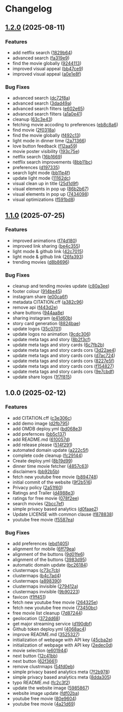 # Changelog

## [1.2.0](https://github.com/Kohulan/WhichMovieToWatch/compare/v1.1.0...v1.2.0) (2025-08-11)


### Features

* add netflix search ([1829b64](https://github.com/Kohulan/WhichMovieToWatch/commit/1829b64e16c07279be3df2c1f7859fc70113bf49))
* advanced search ([fa319e9](https://github.com/Kohulan/WhichMovieToWatch/commit/fa319e98289873269adb6759fc1c1b19be0265af))
* find the movie globally ([9244113](https://github.com/Kohulan/WhichMovieToWatch/commit/92441137db76ba76082cd933b06901e8795587a7))
* improved visual appeal ([bb47ce9](https://github.com/Kohulan/WhichMovieToWatch/commit/bb47ce91d9002339c975a69d08dd6c79992f08d9))
* improved visual appeal ([a0e1e8f](https://github.com/Kohulan/WhichMovieToWatch/commit/a0e1e8f4528e509a8e239d7f9f2dbab5a8cdf8c0))


### Bug Fixes

* advanced search ([dc72f8a](https://github.com/Kohulan/WhichMovieToWatch/commit/dc72f8a1fbc15b32a5a4f62f5c73a98c37d35d67))
* advanced search ([3dad49a](https://github.com/Kohulan/WhichMovieToWatch/commit/3dad49a5e8afbfa5cc44ede902340437863a7334))
* advanced search filters ([e602e65](https://github.com/Kohulan/WhichMovieToWatch/commit/e602e65e41285c46c671a0bae88fdbcdaf543d0d))
* advanced search filters ([a1a0e41](https://github.com/Kohulan/WhichMovieToWatch/commit/a1a0e417e8c263fc47e9949cefbf80618cad646d))
* cleanup ([63c3e43](https://github.com/Kohulan/WhichMovieToWatch/commit/63c3e43d82e4add58de2880690cb28b04f04d0f6))
* fetching movie accoding to preferences ([eb8c8a6](https://github.com/Kohulan/WhichMovieToWatch/commit/eb8c8a60d0d7bccc00e9ff159b31470bdb232b60))
* find movie ([2f0318a](https://github.com/Kohulan/WhichMovieToWatch/commit/2f0318a88311254aca473646ce6f9c201b460c67))
* find the movie globally ([f492c13](https://github.com/Kohulan/WhichMovieToWatch/commit/f492c13ec97c612bdd9f993a9ae57d0d599ee063))
* light mode in dinner time ([2a71366](https://github.com/Kohulan/WhichMovieToWatch/commit/2a71366ae8c297079df6d35fd9fb18bb1fb0b181))
* love button feedback ([f12aa59](https://github.com/Kohulan/WhichMovieToWatch/commit/f12aa59cf29a8bbf1f3f990d97d329b67e061578))
* movie poster visibility ([193c75e](https://github.com/Kohulan/WhichMovieToWatch/commit/193c75e8f46d161003599409a4bdd12514375de8))
* netflix search ([16b1669](https://github.com/Kohulan/WhichMovieToWatch/commit/16b16693426a3f176b6e54cf17b25bcab78a36c2))
* netflix search improvements ([8bb11bc](https://github.com/Kohulan/WhichMovieToWatch/commit/8bb11bc9abfd7f6755f81a54ba91c848621dcfc1))
* preferences ([d197335](https://github.com/Kohulan/WhichMovieToWatch/commit/d1973358ae1776e61ca155f76aab4829db90d10e))
* search light mode ([bb11e4f](https://github.com/Kohulan/WhichMovieToWatch/commit/bb11e4f4b6e2b7d40e45dd4c8e094fcbc2b68a4c))
* update light mode ([11162dc](https://github.com/Kohulan/WhichMovieToWatch/commit/11162dc387c4b2d53cb9f8cca54306b741862441))
* visual clean up in title ([25d1d9f](https://github.com/Kohulan/WhichMovieToWatch/commit/25d1d9f99c381f4b1baba334821a6d78e3ed1262))
* visual elements in pop up ([86b2b67](https://github.com/Kohulan/WhichMovieToWatch/commit/86b2b67e8bd5d6e65dfa8c81207e8734b9506d5d))
* visual elements in pop up ([7434098](https://github.com/Kohulan/WhichMovieToWatch/commit/743409838379728e7235afa583f80d227ad72b50))
* visual optimizations ([f591bd8](https://github.com/Kohulan/WhichMovieToWatch/commit/f591bd88f004badac6207ac14423fc92476a6abb))

## [1.1.0](https://github.com/Kohulan/WhichMovieToWatch/compare/v1.0.0...v1.1.0) (2025-07-25)


### Features

* improved animations ([f74d180](https://github.com/Kohulan/WhichMovieToWatch/commit/f74d180630e00a93e546c3e050e7663abdf24ee3))
* improved link sharing ([be4c355](https://github.com/Kohulan/WhichMovieToWatch/commit/be4c35540cfd2b7125aae56636008c3f0af2b763))
* light mode & github link ([42c7015](https://github.com/Kohulan/WhichMovieToWatch/commit/42c701521737fdd0515b9f4ac418cb330255451e))
* light mode & github link ([26fa393](https://github.com/Kohulan/WhichMovieToWatch/commit/26fa39310b952553e73fbaf9ed27cb6361132359))
* trending movies ([d8b8696](https://github.com/Kohulan/WhichMovieToWatch/commit/d8b8696c4f686aa86bc24712bd0f3f711c8b90e0))


### Bug Fixes

* cleanup and tending movies update ([c80a3ee](https://github.com/Kohulan/WhichMovieToWatch/commit/c80a3eef77291ccd072215a729e7f79066b9c5a6))
* footer colour ([914be45](https://github.com/Kohulan/WhichMovieToWatch/commit/914be45ed284621ea013f7ec043c10f62b422c54))
* instagram share ([e00ca6f](https://github.com/Kohulan/WhichMovieToWatch/commit/e00ca6f5822b09b58f01e10d40fe47af437bac63))
* metadata CITATION.cff ([a382c96](https://github.com/Kohulan/WhichMovieToWatch/commit/a382c965992639e931e6ee41cc5dd1ab3f85d922))
* remove api ([f443d2e](https://github.com/Kohulan/WhichMovieToWatch/commit/f443d2e661470789a720c176afde57c871605d06))
* share buttons ([944aa8e](https://github.com/Kohulan/WhichMovieToWatch/commit/944aa8e84d86154561f1ba24a5b39283aace201d))
* sharing instagram ([e41d60b](https://github.com/Kohulan/WhichMovieToWatch/commit/e41d60b1ee24bfdd53a69ec6c22f33d291b52198))
* story card generation ([8824bae](https://github.com/Kohulan/WhichMovieToWatch/commit/8824bae3a6dcc19664f2492630a89eb11965be65))
* update logos ([35c0701](https://github.com/Kohulan/WhichMovieToWatch/commit/35c07016eea65ddbf088d372447e99c7256ddf19))
* update logos no animation ([9cdc306](https://github.com/Kohulan/WhichMovieToWatch/commit/9cdc306b006296048d3b19963e63566e88ce75aa))
* update meta tags and story ([8b2f3cf](https://github.com/Kohulan/WhichMovieToWatch/commit/8b2f3cff69d7af00cd6f3f0a9bba29a34dadcbfa))
* update meta tags and story cards ([6c7fb2b](https://github.com/Kohulan/WhichMovieToWatch/commit/6c7fb2bdc7d845ef0b30b8f45d84db5835d5a135))
* update meta tags and story cards cors ([3d22ae4](https://github.com/Kohulan/WhichMovieToWatch/commit/3d22ae4ac03bc5d5a07576890e8e14a7293b3231))
* update meta tags and story cards cors ([d7ac724](https://github.com/Kohulan/WhichMovieToWatch/commit/d7ac7249133026f9251c8090dc783bb5113d2770))
* update meta tags and story cards cors ([8227e5f](https://github.com/Kohulan/WhichMovieToWatch/commit/8227e5f0b2396ba849358524c4a6913ed90b45b6))
* update meta tags and story cards cors ([f154827](https://github.com/Kohulan/WhichMovieToWatch/commit/f154827e399c1f1be77769e7cd0cfd374806c5cd))
* update meta tags and story cards cors ([9e7cbdf](https://github.com/Kohulan/WhichMovieToWatch/commit/9e7cbdfe74da8b6004d77a9b560f859f31ca333f))
* update share logos ([1f7f815](https://github.com/Kohulan/WhichMovieToWatch/commit/1f7f81595cb942b5705003526a73de81e39a4c0e))

## 1.0.0 (2025-02-12)


### Features

* add CITATION.cff ([c3e306c](https://github.com/Kohulan/WhichMovieToWatch/commit/c3e306cdf83bf4505668d6cde0857d084970e947))
* add demo image ([d2fb795](https://github.com/Kohulan/WhichMovieToWatch/commit/d2fb795a0f3ae8a70136e334fb397df4fc15ad4f))
* add OMDB deploy.yml ([bd068e3](https://github.com/Kohulan/WhichMovieToWatch/commit/bd068e35b9291e124c925c84c1d9fb43c5d8d413))
* add prefernces ([bb5c137](https://github.com/Kohulan/WhichMovieToWatch/commit/bb5c137da12e7299c7323d6e47551d89f82f95ea))
* add README.md ([610057d](https://github.com/Kohulan/WhichMovieToWatch/commit/610057d2ef99bdfb7c30b23af6cac84bcaed0e2f))
* add release please ([514f291](https://github.com/Kohulan/WhichMovieToWatch/commit/514f29151f0f89686e0bf3e365a6d0b0192713af))
* automated domain update ([a222c5f](https://github.com/Kohulan/WhichMovieToWatch/commit/a222c5f3e758b4ca0fb6d51e3eebc53812f7a781))
* complete code cleanup ([fc29144](https://github.com/Kohulan/WhichMovieToWatch/commit/fc29144d9344e20fa9fae1ea322b765c9a4dd487))
* Create deploy.yml ([8b19d99](https://github.com/Kohulan/WhichMovieToWatch/commit/8b19d99ad2f8e781a3cfc8ecba280e072d47c199))
* dinner time movie fetcher ([4857c63](https://github.com/Kohulan/WhichMovieToWatch/commit/4857c6365d654f00ce5f5b0472dd465c33355f18))
* disclaimers ([bb92b5b](https://github.com/Kohulan/WhichMovieToWatch/commit/bb92b5b2fd235f0a7c79c6d53e6773a71590c239))
* fetch new youtube free movie ([b894748](https://github.com/Kohulan/WhichMovieToWatch/commit/b89474878f292bee001c2827c0e2da4ffee4e83f))
* initial commit of the website ([9f2b516](https://github.com/Kohulan/WhichMovieToWatch/commit/9f2b516fdfec71f8bc6da276355f348fa0aa7d1f))
* Privacy policy ([2a51f60](https://github.com/Kohulan/WhichMovieToWatch/commit/2a51f60dc09c997b59e188ff416a3f47edd1368a))
* Ratings and Trailer ([d4988e3](https://github.com/Kohulan/WhichMovieToWatch/commit/d4988e34c6f8b0e041be883a62bec71903f10def))
* ratings for free movie ([078f2ee](https://github.com/Kohulan/WhichMovieToWatch/commit/078f2eeafd09c810bc4ea30fbd6c28b4d10ed9e0))
* search movies ([2bcc7ef](https://github.com/Kohulan/WhichMovieToWatch/commit/2bcc7efa89ffeaf8edca660c2a4c3fe1027a9db9))
* simple privacy based analytics ([d0faae2](https://github.com/Kohulan/WhichMovieToWatch/commit/d0faae2c29daef56e174a72b68aceed3d9f4f910))
* Update LICENSE with common clause ([f878838](https://github.com/Kohulan/WhichMovieToWatch/commit/f8788383a112966a920fbedf19ddc2e16ab479dc))
* youtube free movie ([f5587ea](https://github.com/Kohulan/WhichMovieToWatch/commit/f5587ead383320a9b8c356c509e0c6bd2b78a9bd))


### Bug Fixes

* add preferences ([ebd1405](https://github.com/Kohulan/WhichMovieToWatch/commit/ebd1405b5cfbc68e57defecdfaebb29fdf46fc52))
* alignment for mobile ([6ff79ea](https://github.com/Kohulan/WhichMovieToWatch/commit/6ff79ea453c4d5967b2f5409552e04dbd1092fc6))
* alignment of the buttons ([9d01fe6](https://github.com/Kohulan/WhichMovieToWatch/commit/9d01fe610c6959f25202373b9150f7de04f2f554))
* alignment of the buttons ([3983d95](https://github.com/Kohulan/WhichMovieToWatch/commit/3983d95da6f3b760446f4db91fbcb45fdcea3695))
* automatic domain update ([bc26184](https://github.com/Kohulan/WhichMovieToWatch/commit/bc2618477ce6da655df662ba3d143fd46f1fff3e))
* clustermaps ([c73c7cb](https://github.com/Kohulan/WhichMovieToWatch/commit/c73c7cb2a90a55b4b1ea8cc3487e8ae35925104f))
* clustermaps ([b4c7ad4](https://github.com/Kohulan/WhichMovieToWatch/commit/b4c7ad45513897e9086345dd264d08ddb69a8175))
* clustermaps ([a898390](https://github.com/Kohulan/WhichMovieToWatch/commit/a898390fca6cb6a8ebfdd5de7c6bec7a5a1db59b))
* clustermaps invisible ([279412a](https://github.com/Kohulan/WhichMovieToWatch/commit/279412a397ac504b5ff5490f4c680f09e92f4dd8))
* clustermaps invisible ([9b90223](https://github.com/Kohulan/WhichMovieToWatch/commit/9b90223c8bc718e07742493f41ea45263f11d71c))
* favicon ([f1ff451](https://github.com/Kohulan/WhichMovieToWatch/commit/f1ff4516eb24ba8efd12bab2d05dcb20bd51513e))
* fetch new youtube free movie ([264325e](https://github.com/Kohulan/WhichMovieToWatch/commit/264325eedf72fed0b45481ac29465489f252fb09))
* fetch new youtube free movie ([73450bc](https://github.com/Kohulan/WhichMovieToWatch/commit/73450bc4c3dc0cb20e852ff36335c14005d3b7e1))
* free movie list cleanup ([7d87244](https://github.com/Kohulan/WhichMovieToWatch/commit/7d87244075eea02395d525d98a9626b5e2415a4f))
* geolocation ([372dd68](https://github.com/Kohulan/WhichMovieToWatch/commit/372dd68b423a8a6bbcc0c7611a576b903b8b044d))
* get major streaming service ([d190dbf](https://github.com/Kohulan/WhichMovieToWatch/commit/d190dbf5b0f739ed84102e34ff13989b65c6d979))
* Github token deploy.yml ([4068ac4](https://github.com/Kohulan/WhichMovieToWatch/commit/4068ac4b1afcddbb04dbd001d6f1a1d720169011))
* improve README.md ([3525327](https://github.com/Kohulan/WhichMovieToWatch/commit/35253272e5436bd80822ef97a7976d63b922f787))
* initialization of webpage with API key ([45cba2e](https://github.com/Kohulan/WhichMovieToWatch/commit/45cba2eed3c2b086c5a9bf1740e44ff68ef1c154))
* initialization of webpage with API key ([2edec0d](https://github.com/Kohulan/WhichMovieToWatch/commit/2edec0d0b3ab4586b6b4248d4209d2678f216180))
* movie selection ([e601944](https://github.com/Kohulan/WhichMovieToWatch/commit/e601944dcc16aa0bea3f90fa195807ff413fe950))
* next button ([12c41bb](https://github.com/Kohulan/WhichMovieToWatch/commit/12c41bb533a4492e56cf808ded67185c0b6d76c3))
* next button ([62f3661](https://github.com/Kohulan/WhichMovieToWatch/commit/62f36619721cd3da6827f14e9de94f0baf786989))
* remove clustrmaps ([54fd0eb](https://github.com/Kohulan/WhichMovieToWatch/commit/54fd0ebf827b1f6ac4b09e7ab23f435c778dfe91))
* simple privacy based analytics meta ([7f2b978](https://github.com/Kohulan/WhichMovieToWatch/commit/7f2b97802b89da3f2fa5662314e03c3ce7c5a641))
* simple privacy based analytics meta ([8dda305](https://github.com/Kohulan/WhichMovieToWatch/commit/8dda305aa851db1a56f4f39668e4a97aa55bbf07))
* typo README.md ([fc2c3f2](https://github.com/Kohulan/WhichMovieToWatch/commit/fc2c3f2406632beb070be9a416e5efdc3460512a))
* update the website image ([5985867](https://github.com/Kohulan/WhichMovieToWatch/commit/59858671f2f3068af247d43f3492cc9fd9d3941d))
* website image update ([fdf02ba](https://github.com/Kohulan/WhichMovieToWatch/commit/fdf02ba1531476b7576b285692edf85b4618595b))
* youtube free movie ([80e9604](https://github.com/Kohulan/WhichMovieToWatch/commit/80e9604713411c5824378ace0165c3f41d90d7c4))
* youtube free movie ([4a21d69](https://github.com/Kohulan/WhichMovieToWatch/commit/4a21d692eba892052c04f23f72f92c4d9b57e771))
